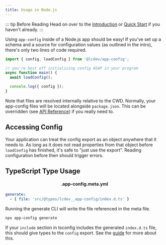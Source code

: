 ```yaml
---
title: Usage in Node.js
---
```


::: tip Before Reading
Head on over to the [Introduction](../intro/) or [Quick Start](../intro/quick-start) if you haven't already.
:::

Using `app-config` inside of a Node.js app should be easy! If you've set up a schema
and a source for configuration values (as outlined in the intro), there's only two
lines of code required.

```typescript
import { config, loadConfig } from '@lcdev/app-config';

// you're best off initializing config ASAP in your program
async function main() {
  await loadConfig();

  console.log({ config });
}
```

Note that files are resolved internally relative to the CWD. Normally, your
app-config files will be located alongside `package.json`. This can be overridden
(see [API Reference](./api-reference.md)) if you really need to.

## Accessing Config

Your application can treat the config export as an object anywhere that it needs to.
As long as it does not read properties from that object before `loadConfig` has finished,
it's safe to "just use the export". Reading configuration before then should trigger
errors.

## TypeScript Type Usage

<h4 style="text-align:center">.app-config.meta.yml</h4>

```yaml
generate:
  - { file: 'src/@types/lcdev__app-config/index.d.ts' }
```

Running the generate CLI will write the file referenced in the meta file.

```sh
npx app-config generate
```

If your `include` section in tsconfig includes the generated `index.d.ts` file, this should
give types to the `config` export. See the [guide](../intro/codegen.md) for more about this.

